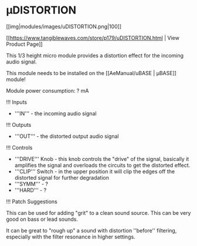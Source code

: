 # µDISTORTION
[[img|modules/images/uDISTORTION.png|100]]

[[https://www.tangiblewaves.com/store/p179/uDISTORTION.html  | View Product Page]]

This 1/3 height micro module provides a distortion effect for the incoming audio signal.

This module needs to be installed on the [[AeManual/uBASE | µBASE]] module!

Module power consumption: ? mA

!!! Inputs

* '''IN''' - the incoming audio signal

!!! Outputs

* '''OUT''' - the distorted output audio signal

!!! Controls

* '''DRIVE''' Knob - this knob controls the "drive" of the signal, basically it amplifies the signal and overloads the circuits to get the distorted effect.
* '''CLIP''' Switch - in the upper position it will clip the edges off the distorted signal for further degradation
* '''SYMM''' - ?
* '''HARD''' - ?

!!! Patch Suggestions

This can be used for adding "grit" to a clean sound source. This can be very good on bass or lead sounds.

It can be great to "rough up" a sound with distortion ''before'' filtering, especially with the filter resonance in higher settings.
